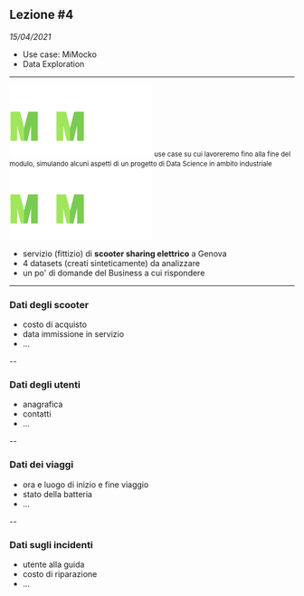 ## Lezione #4

_15/04/2021_

- Use case: MiMocko
- Data Exploration

---

<section data-auto-animate>
<img src="./assets/mimocko_logo_white.png" style="margin-left:auto;margin-right:auto;width:50%">
<small>use case su cui lavoreremo fino alla fine del modulo, simulando alcuni aspetti di un progetto di Data Science in ambito industriale</small>
</section>
<section data-auto-animate>
<img src="./assets/mimocko_logo_white.png" style="margin-left:auto;margin-right:auto;width:50%">
<ul>
<li>servizio (fittizio) di <b>scooter sharing elettrico</b> a Genova</li>
<li>4 datasets (creati sinteticamente) da analizzare</li>
<li>un po' di domande del Business a cui rispondere</li>
</ul>
</section>

---

### Dati degli scooter
- costo di acquisto
- data immissione in servizio
- ...

--

### Dati degli utenti
- anagrafica
- contatti
- ...

--

### Dati dei viaggi
- ora e luogo di inizio e fine viaggio
- stato della batteria
- ...

--

### Dati sugli incidenti
- utente alla guida
- costo di riparazione
- ...

